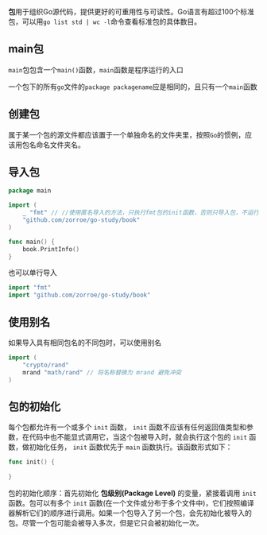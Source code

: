 **包**用于组织Go源代码，提供更好的可重用性与可读性。Go语言有超过100个标准包，可以用`go list std | wc -l`命令查看标准包的具体数目。

## main包

`main`包包含一个`main()`函数，`main`函数是程序运行的入口

一个包下的所有`go`文件的`package packagename`应是相同的，且只有一个`main`函数

## 创建包

属于某一个包的源文件都应该置于一个单独命名的文件夹里，按照`Go`的惯例，应该用包名命名文件夹名。

## 导入包

```go
package main

import (
	_ "fmt" // //使用匿名导入的方法，只执行fmt包的init函数，否则只导入包，不运行函数会报错
	"github.com/zorroe/go-study/book"
)

func main() {
	book.PrintInfo()
}
```

也可以单行导入

```go
import "fmt"
import "github.com/zorroe/go-study/book"
```

## 使用别名

如果导入具有相同包名的不同包时，可以使用别名

```go
import (
    "crypto/rand"
    mrand "math/rand" // 将名称替换为 mrand 避免冲突
)
```

## 包的初始化

每个包都允许有一个或多个 `init` 函数， `init` 函数不应该有任何返回值类型和参数，在代码中也不能显式调用它，当这个包被导入时，就会执行这个包的 `init` 函数，做初始化任务， `init` 函数优先于 `main` 函数执行。该函数形式如下：

```go
func init() {
    
}
```

包的初始化顺序：首先初始化 **包级别(Package Level)** 的变量，紧接着调用 `init` 函数。包可以有多个 `init` 函数(在一个文件或分布于多个文件中)，它们按照编译器解析它们的顺序进行调用。如果一个包导入了另一个包，会先初始化被导入的包。尽管一个包可能会被导入多次，但是它只会被初始化一次。